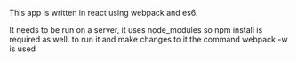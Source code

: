 This app is written in react using webpack and es6. 

It needs to be run on a server,
it uses node_modules so npm install is required as well.
to run it and make changes to it the command webpack -w is used